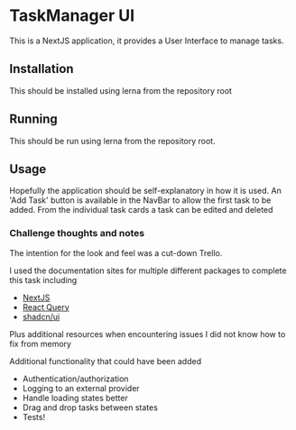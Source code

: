 # TaskManager UI

This is a NextJS application, it provides a User Interface to manage tasks.

## Installation

This should be installed using lerna from the repository root

## Running

This should be run using lerna from the repository root.

## Usage

Hopefully the application should be self-explanatory in how it is used. An 'Add Task' button is available in the NavBar
to allow the first task to be added. From the individual task cards a task can be edited and deleted

### Challenge thoughts and notes

The intention for the look and feel was a cut-down Trello.

I used the documentation sites for multiple different packages to complete this task including

- [NextJS](https://nextjs.org/)
- [React Query](https://tanstack.com/query/v4/docs/react/overview)
- [shadcn/ui](https://ui.shadcn.com/)

Plus additional resources when encountering issues I did not know how to fix from memory

Additional functionality that could have been added

- Authentication/authorization
- Logging to an external provider
- Handle loading states better
- Drag and drop tasks between states
- Tests!
